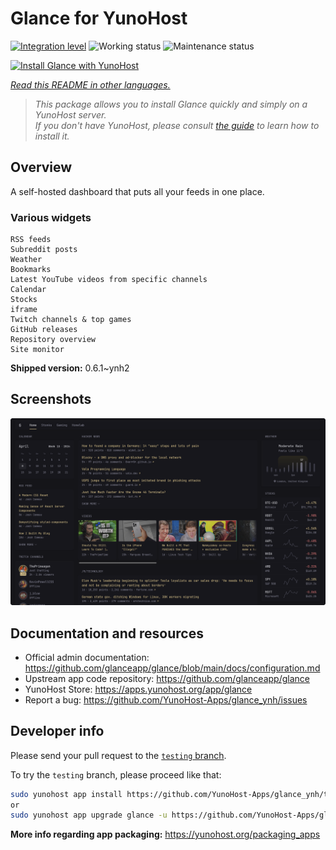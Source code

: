 <!--
N.B.: This README was automatically generated by <https://github.com/YunoHost/apps/tree/master/tools/readme_generator>
It shall NOT be edited by hand.
-->

# Glance for YunoHost

[![Integration level](https://dash.yunohost.org/integration/glance.svg)](https://ci-apps.yunohost.org/ci/apps/glance/) ![Working status](https://ci-apps.yunohost.org/ci/badges/glance.status.svg) ![Maintenance status](https://ci-apps.yunohost.org/ci/badges/glance.maintain.svg)

[![Install Glance with YunoHost](https://install-app.yunohost.org/install-with-yunohost.svg)](https://install-app.yunohost.org/?app=glance)

*[Read this README in other languages.](./ALL_README.md)*

> *This package allows you to install Glance quickly and simply on a YunoHost server.*  
> *If you don't have YunoHost, please consult [the guide](https://yunohost.org/install) to learn how to install it.*

## Overview

A self-hosted dashboard that puts all your feeds in one place.

### Various widgets

    RSS feeds
    Subreddit posts
    Weather
    Bookmarks
    Latest YouTube videos from specific channels
    Calendar
    Stocks
    iframe
    Twitch channels & top games
    GitHub releases
    Repository overview
    Site monitor


**Shipped version:** 0.6.1~ynh2

## Screenshots

![Screenshot of Glance](./doc/screenshots/screenshot.png)

## Documentation and resources

- Official admin documentation: <https://github.com/glanceapp/glance/blob/main/docs/configuration.md>
- Upstream app code repository: <https://github.com/glanceapp/glance>
- YunoHost Store: <https://apps.yunohost.org/app/glance>
- Report a bug: <https://github.com/YunoHost-Apps/glance_ynh/issues>

## Developer info

Please send your pull request to the [`testing` branch](https://github.com/YunoHost-Apps/glance_ynh/tree/testing).

To try the `testing` branch, please proceed like that:

```bash
sudo yunohost app install https://github.com/YunoHost-Apps/glance_ynh/tree/testing --debug
or
sudo yunohost app upgrade glance -u https://github.com/YunoHost-Apps/glance_ynh/tree/testing --debug
```

**More info regarding app packaging:** <https://yunohost.org/packaging_apps>
